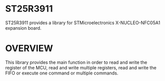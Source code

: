 # ST25R3911
ST25R3911 provides a library for STMicroelectronics X-NUCLEO-NFC05A1 expansion board.
# OVERVIEW
This library provides the main function in order to read and write the register of the MCU, read and write multiple registers, read and write the FIFO or execute one command or multiple commands.
